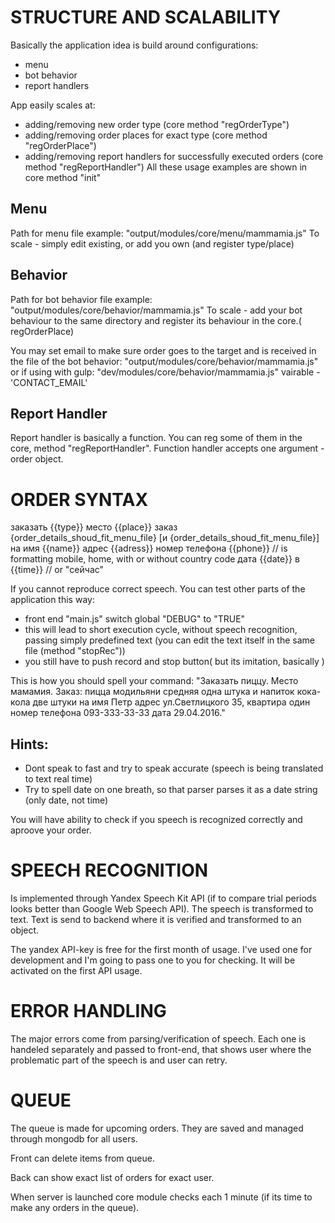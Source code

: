 # STRUCTURE AND SCALABILITY
Basically the application idea is build around configurations:
- menu
- bot behavior
- report handlers

App easily scales at:
- adding/removing new order type (core method "regOrderType")
- adding/removing order places for exact type (core method "regOrderPlace")
- adding/removing report handlers for successfully executed orders (core method
  "regReportHandler")
All these usage examples are shown in core method "init"

## Menu
Path for menu file example:
"output/modules/core/menu/mammamia.js"
To scale - simply edit existing, or add you own (and register type/place)

## Behavior
Path for bot behavior file example:
"output/modules/core/behavior/mammamia.js"
To scale - add your bot behaviour to the same directory and register its
behaviour in the core.( regOrderPlace)

You may set email to make sure order goes to the target and is received in the
file of the bot behavior:
"output/modules/core/behavior/mammamia.js"
or if using with gulp:
"dev/modules/core/behavior/mammamia.js"
vairable - 'CONTACT_EMAIL'


## Report Handler
Report handler is basically a function.
You can reg some of them in the core, method "regReportHandler".
Function handler accepts one argument - order object.

# ORDER SYNTAX
заказать {{type}}
место {{place}}
заказ {order_details_shoud_fit_menu_file} [и {order_details_shoud_fit_menu_file}]
на имя {{name}}
адрес {{adress}}
номер телефона {{phone}} // is formatting mobile, home, with or without country code
дата {{date}} в {{time}} // or "сейчас"

If you cannot reproduce correct speech. You can test other parts of the
application this way:
- front end "main.js" switch global "DEBUG" to "TRUE"
- this will lead to short execution cycle, without speech recognition, passing
simply predefined text (you can edit the text itself in the same file (method
"stopRec"))
- you still have to push record and stop button( but its imitation, basically )

This is how you should spell your command:
"Заказать пиццу. Место мамамия. Заказ: пицца модильяни средняя одна штука и
напиток кока-кола две штуки на имя Петр адрес ул.Светлицкого 35, квартира
один номер телефона 093-333-33-33 дата 29.04.2016."

## Hints:
- Dont speak to fast and try to speak accurate (speech is being translated to
  text real time)
- Try to spell date on one breath, so that parser parses it as a date string
  (only date, not time)

You will have ability to check if you speech is recognized correctly and
aproove your order.

# SPEECH RECOGNITION
Is implemented through Yandex Speech Kit API (if to compare trial periods looks
better than Google Web Speech API).
The speech is transformed to text. Text is send to backend where it is verified
and transformed to an object.

The yandex API-key is free for the first month of usage. I've used one for
development and I'm going to pass one to you for checking. It will be activated
on the first API usage.

# ERROR HANDLING
The major errors come from parsing/verification of speech.
Each one is handeled separately and passed to front-end, that shows user where
the problematic part of the speech is and user can retry.

# QUEUE
The queue is made for upcoming orders. They are saved and managed through
mongodb for all users.

Front can delete items from queue.

Back can show exact list of orders for exact user.

When server is launched core module checks each 1 minute (if its time to make
any orders in the queue).
